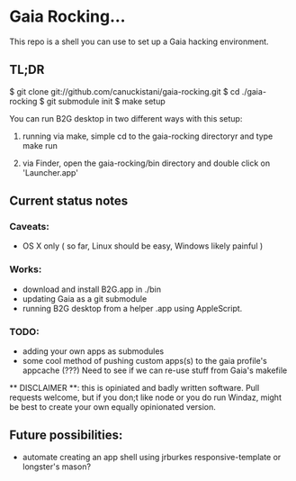 # Gaia Rocking...

This repo is a shell you can use to set up a Gaia hacking environment.

## TL;DR

$ git clone git://github.com/canuckistani/gaia-rocking.git
$ cd ./gaia-rocking
$ git submodule init
$ make setup

You can run B2G desktop in two different ways with this setup:

1. running via make, simple cd to the gaia-rocking directoryr and type
	make run

2. via Finder, open the gaia-rocking/bin directory and double click on 'Launcher.app'


## Current status notes

### Caveats: 
* OS X only ( so far, Linux should be easy, Windows likely painful )

### Works: 

* download and install B2G.app in ./bin
* updating Gaia as a git submodule
* running B2G desktop from a helper .app using AppleScript.

### TODO:

* adding your own apps as submodules
* some cool method of pushing custom apps(s) to the gaia profile's appcache (???) Need to see if we can re-use stuff from Gaia's makefile

** DISCLAIMER **: this is opiniated and badly written software. Pull requests welcome, but if you don;t like node or you do run Windaz, might be best to create your own equally opinionated version.

## Future possibilities:

* automate creating an app shell using jrburkes responsive-template or longster's mason?